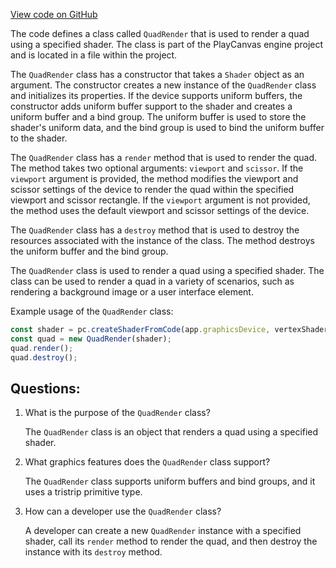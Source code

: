 [View code on GitHub](https://github.com/playcanvas/engine/src/scene/graphics/quad-render.js)

The code defines a class called `QuadRender` that is used to render a quad using a specified shader. The class is part of the PlayCanvas engine project and is located in a file within the project. 

The `QuadRender` class has a constructor that takes a `Shader` object as an argument. The constructor creates a new instance of the `QuadRender` class and initializes its properties. If the device supports uniform buffers, the constructor adds uniform buffer support to the shader and creates a uniform buffer and a bind group. The uniform buffer is used to store the shader's uniform data, and the bind group is used to bind the uniform buffer to the shader. 

The `QuadRender` class has a `render` method that is used to render the quad. The method takes two optional arguments: `viewport` and `scissor`. If the `viewport` argument is provided, the method modifies the viewport and scissor settings of the device to render the quad within the specified viewport and scissor rectangle. If the `viewport` argument is not provided, the method uses the default viewport and scissor settings of the device. 

The `QuadRender` class has a `destroy` method that is used to destroy the resources associated with the instance of the class. The method destroys the uniform buffer and the bind group. 

The `QuadRender` class is used to render a quad using a specified shader. The class can be used to render a quad in a variety of scenarios, such as rendering a background image or a user interface element. 

Example usage of the `QuadRender` class:

```javascript
const shader = pc.createShaderFromCode(app.graphicsDevice, vertexShader, fragmentShader, `MyShader`);
const quad = new QuadRender(shader);
quad.render();
quad.destroy();
```
## Questions: 
 1. What is the purpose of the `QuadRender` class?
    
    The `QuadRender` class is an object that renders a quad using a specified shader.

2. What graphics features does the `QuadRender` class support?
    
    The `QuadRender` class supports uniform buffers and bind groups, and it uses a tristrip primitive type.

3. How can a developer use the `QuadRender` class?
    
    A developer can create a new `QuadRender` instance with a specified shader, call its `render` method to render the quad, and then destroy the instance with its `destroy` method.
